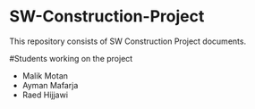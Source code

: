 # SW-Construction-Project
This repository consists of SW Construction Project documents.

#Students working on the project
* Malik Motan
* Ayman Mafarja
* Raed Hijjawi
